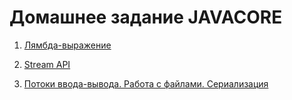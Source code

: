# Домашнее задание JAVACORE
1. [Лямбда-выражение](https://github.com/AlexanderTimin96/Java_Core_Homework/tree/main/Lambda%20Expressions)

2. [Stream API](https://github.com/AlexanderTimin96/Java_Core_Homework/tree/main/Stream%20API)

3. [Потоки ввода-вывода. Работа с файлами. Сериализация](https://github.com/AlexanderTimin96/Java_Core_Homework/tree/main/InterOutStream/InterOutStream)
